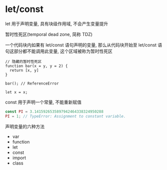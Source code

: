 # let/const

let 用于声明变量, 具有块级作用域, 不会产生变量提升

暂时性死区(temporal dead zone, 简称 TDZ)

一个代码块内如果有 let/const 语句声明的变量, 那么从代码块开始至 let/const 语句这部分都不能调用此变量, 这个区域被称为暂时性死区

```javascript{2,8}
// 隐藏的暂时性死区
function bar(x = y, y = 2) {
  return [x, y]
}

bar(); // ReferenceError

let x = x;
```

const 用于声明一个常量, 不能重新赋值

```javascript
const PI = 3.1415926535897942464338324950288
PI = 1; // TypeError: Assignment to constant variable.
```

声明变量的六种方法

- var
- function
- let
- const
- import
- class
